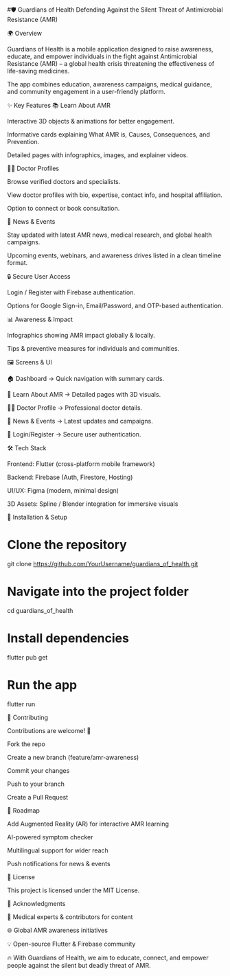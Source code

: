 #🛡️ Guardians of Health
Defending Against the Silent Threat of Antimicrobial Resistance (AMR)






🌍 Overview

Guardians of Health is a mobile application designed to raise awareness, educate, and empower individuals in the fight against Antimicrobial Resistance (AMR) – a global health crisis threatening the effectiveness of life-saving medicines.

The app combines education, awareness campaigns, medical guidance, and community engagement in a user-friendly platform.

✨ Key Features
📚 Learn About AMR

Interactive 3D objects & animations for better engagement.

Informative cards explaining What AMR is, Causes, Consequences, and Prevention.

Detailed pages with infographics, images, and explainer videos.

👨‍⚕️ Doctor Profiles

Browse verified doctors and specialists.

View doctor profiles with bio, expertise, contact info, and hospital affiliation.

Option to connect or book consultation.

📰 News & Events

Stay updated with latest AMR news, medical research, and global health campaigns.

Upcoming events, webinars, and awareness drives listed in a clean timeline format.

🔒 Secure User Access

Login / Register with Firebase authentication.

Options for Google Sign-in, Email/Password, and OTP-based authentication.

📊 Awareness & Impact

Infographics showing AMR impact globally & locally.

Tips & preventive measures for individuals and communities.

🖼️ Screens & UI

🏠 Dashboard → Quick navigation with summary cards.

📖 Learn About AMR → Detailed pages with 3D visuals.

👨‍⚕️ Doctor Profile → Professional doctor details.

📰 News & Events → Latest updates and campaigns.

🔑 Login/Register → Secure user authentication.

🛠️ Tech Stack

Frontend: Flutter (cross-platform mobile framework)

Backend: Firebase (Auth, Firestore, Hosting)

UI/UX: Figma (modern, minimal design)

3D Assets: Spline / Blender integration for immersive visuals

🚀 Installation & Setup
# Clone the repository
git clone https://github.com/YourUsername/guardians_of_health.git

# Navigate into the project folder
cd guardians_of_health

# Install dependencies
flutter pub get

# Run the app
flutter run

🤝 Contributing

Contributions are welcome! 🙌

Fork the repo

Create a new branch (feature/amr-awareness)

Commit your changes

Push to your branch

Create a Pull Request

📌 Roadmap

 Add Augmented Reality (AR) for interactive AMR learning

 AI-powered symptom checker

 Multilingual support for wider reach

 Push notifications for news & events

📜 License

This project is licensed under the MIT License.

🌟 Acknowledgments

🏥 Medical experts & contributors for content

🌐 Global AMR awareness initiatives

💡 Open-source Flutter & Firebase community

🔥 With Guardians of Health, we aim to educate, connect, and empower people against the silent but deadly threat of AMR.
